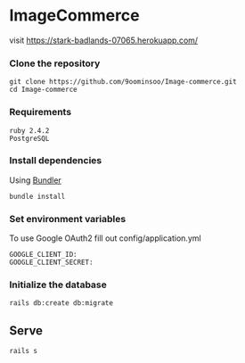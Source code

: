 # ImageCommerce
visit https://stark-badlands-07065.herokuapp.com/

### Clone the repository

```shell
git clone https://github.com/9oominsoo/Image-commerce.git
cd Image-commerce
```

### Requirements

```
ruby 2.4.2
PostgreSQL
```

### Install dependencies

Using [Bundler](https://github.com/bundler/bundler) 

```shell
bundle install
```

### Set environment variables

To use Google OAuth2 fill out config/application.yml
```
GOOGLE_CLIENT_ID:
GOOGLE_CLIENT_SECRET:
```
### Initialize the database

```shell
rails db:create db:migrate 
```

## Serve

```shell
rails s
```
